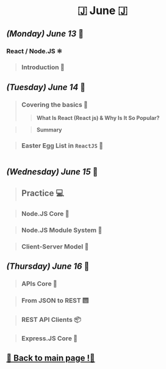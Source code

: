 <h1 align="center">🇯 June 🇯</h1>

## _(Monday) June 13_ 📢

### React / Node.JS ⚛️

>### Introduction 🚪
>>

## _(Tuesday) June 14_ 📢

>### Covering the basics 🧬
>> **What Is React (React js) & Why Is It So Popular?**

>> **Summary**

>### Easter Egg List in `ReactJS` 🐰
```javascript 

```

## _(Wednesday) June 15_ 📢

>## Practice 💻

>### Node.JS Core 🧠

>### Node.JS Module System 🧪

>### Client-Server Model 🔗 

## _(Thursday) June 16_ 📢

>### APIs Core 💾

>### From JSON to REST 🛗

>### REST API Clients 📦

>### Express.JS Core 🎯

## [📎 Back to main page !📎](/home/readAura.md)
